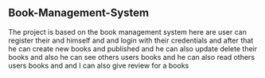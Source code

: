 ## Book-Management-System
The project is based on the book management system here are user can register their and himself and and login with their credentials and after that he can create new books and published and he can also update delete their books and also he can see others users books and he can also read others users books and and I can also give review for a books
